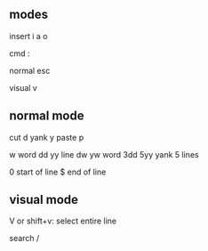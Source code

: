 

## modes 

insert i a o 

cmd : 

normal esc

visual v

## normal mode 

cut d
yank y 
paste p 

w word 
dd yy line 
dw yw word 
3dd 
5yy yank 5 lines  

0 start of line 
$ end of line 

## visual mode 

V or shift+v: select entire line 

search / 
